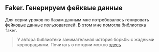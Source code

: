 
## Faker. Генерируем фейквые данные

Для серии уроков по базам данным мне потребовалось генировать фейковые данные пользователей. В этом мне помогла библиотека ```faker```.

> У автора библиотеки занимательная история борьбы с жадными корпорациями. Почитать о истории можно [здесь](https://news.ycombinator.com/item?id=25032105)